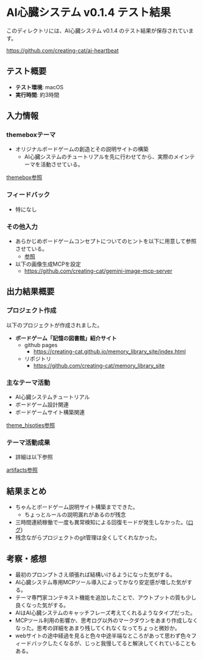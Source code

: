 # AI心臓システム v0.1.4 テスト結果

このディレクトリには、AI心臓システム v0.1.4 のテスト結果が保存されています。

https://github.com/creating-cat/ai-heartbeat

## テスト概要

- **テスト環境**: macOS
- **実行時間**: 約3時間

## 入力情報

### themeboxテーマ

* オリジナルボードゲームの創造とその説明サイトの構築
  * AI心臓システムのチュートリアルを先に行わせてから、実際のメインテーマを活動させている。

[themebox参照](./themebox/)

### フィードバック

* 特になし

### その他入力

* あらかじめボードゲームコンセプトについてのヒントを以下に用意して参照させている。
  * [参照](./projects/original_board_game/references/)
* 以下の画像生成MCPを設定
  * https://github.com/creating-cat/gemini-image-mcp-server


## 出力結果概要

### プロジェクト作成

以下のプロジェクトが作成されました。

- **ボードゲーム「記憶の図書館」紹介サイト**
  - github pages
    - https://creating-cat.github.io/memory_library_site/index.html
  - リポジトリ
    - https://github.com/creating-cat/memory_library_site



### 主なテーマ活動

* AI心臓システムチュートリアル
* ボードゲーム設計関連
* ボードゲームサイト構築関連

[theme_hisoties参照](./artifacts/theme_histories/)

### テーマ活動成果

* 詳細は以下参照

[artifacts参照](./artifacts/)


## 結果まとめ

* ちゃんとボードゲーム説明サイト構築までできた。
  * ちょっとルールの説明漏れがあるのが残念
* 三時間連続稼働で一度も異常検知による回復モードが発生しなかった。([ログ](./logs/heartbeat_20250714180100.log))
* 残念ながらプロジェクトのgit管理は全くしてくれなかった。

## 考察・感想

* 最初のプロンプトさえ頑張れば結構いけるようになった気がする。
* AI心臓システム専用MCPツール導入によってかなり安定感が増した気がする。
* テーマ専門家コンテキスト機能を追加したことで、アウトプットの質も少し良くなった気がする。
* AIはAI心臓システムのキャッチフレーズ考えてくれるようなタイプだった。
* MCPツール利用の影響か、思考ログ以外のマークダウンをあまり作成しなくなった。思考の詳細をあまり残してくれなくなってちょっと微妙か。
* webサイトの途中経過を見ると色々中途半端なところがあって思わず色々フィードバックしたくなるが、じっと我慢してると解決してくれていることもある。


